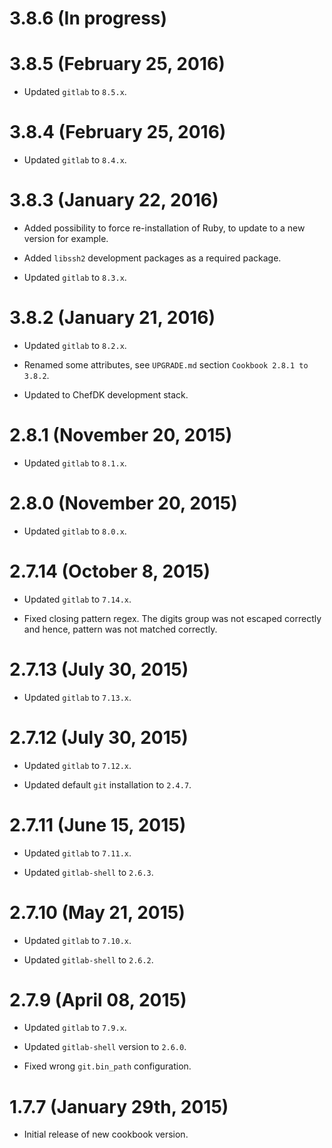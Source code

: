 # 3.8.6 (In progress)

# 3.8.5 (February 25, 2016)

 * Updated `gitlab` to `8.5.x`.

# 3.8.4 (February 25, 2016)

 * Updated `gitlab` to `8.4.x`.

# 3.8.3 (January 22, 2016)

 * Added possibility to force re-installation of Ruby, to update
   to a new version for example.

 * Added `libssh2` development packages as a required package.

 * Updated `gitlab` to `8.3.x`.

# 3.8.2 (January 21, 2016)

 * Updated `gitlab` to `8.2.x`.

 * Renamed some attributes, see `UPGRADE.md` section `Cookbook 2.8.1 to 3.8.2`.

 * Updated to ChefDK development stack.

# 2.8.1 (November 20, 2015)

 * Updated `gitlab` to `8.1.x`.

# 2.8.0 (November 20, 2015)

 * Updated `gitlab` to `8.0.x`.

# 2.7.14 (October 8, 2015)

 * Updated `gitlab` to `7.14.x`.

 * Fixed closing pattern regex. The digits group was not escaped correctly
   and hence, pattern was not matched correctly.

# 2.7.13 (July 30, 2015)

 * Updated `gitlab` to `7.13.x`.

# 2.7.12 (July 30, 2015)

 * Updated `gitlab` to `7.12.x`.

 * Updated default `git` installation to `2.4.7`.

# 2.7.11 (June 15, 2015)

 * Updated `gitlab` to `7.11.x`.

 * Updated `gitlab-shell` to `2.6.3`.

# 2.7.10 (May 21, 2015)

 * Updated `gitlab` to `7.10.x`.

 * Updated `gitlab-shell` to `2.6.2`.

# 2.7.9 (April 08, 2015)

 * Updated `gitlab` to `7.9.x`.

 * Updated `gitlab-shell` version to `2.6.0`.

 * Fixed wrong `git.bin_path` configuration.

# 1.7.7 (January 29th, 2015)

 * Initial release of new cookbook version.

